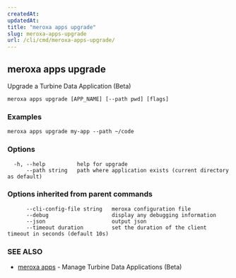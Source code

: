 ```yaml
---
createdAt: 
updatedAt: 
title: "meroxa apps upgrade"
slug: meroxa-apps-upgrade
url: /cli/cmd/meroxa-apps-upgrade/
---
```

## meroxa apps upgrade

Upgrade a Turbine Data Application (Beta)

```
meroxa apps upgrade [APP_NAME] [--path pwd] [flags]
```

### Examples

```
meroxa apps upgrade my-app --path ~/code
```

### Options

```
  -h, --help          help for upgrade
      --path string   path where application exists (current directory as default)
```

### Options inherited from parent commands

```
      --cli-config-file string   meroxa configuration file
      --debug                    display any debugging information
      --json                     output json
      --timeout duration         set the duration of the client timeout in seconds (default 10s)
```

### SEE ALSO

* [meroxa apps](/cli/cmd/meroxa-apps/)	 - Manage Turbine Data Applications (Beta)

